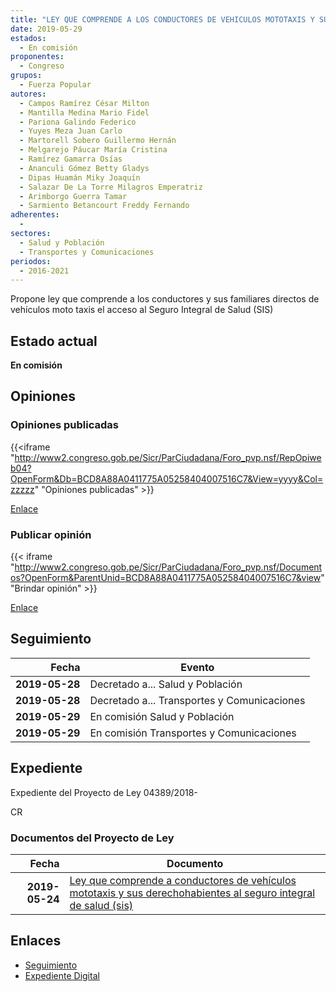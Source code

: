 ```yaml
---
title: "LEY QUE COMPRENDE A LOS CONDUCTORES DE VEHICULOS MOTOTAXIS Y SUS DERECHOHABIENTES AL SEGURO INTEGRAL DE SALUD (SIS)"
date: 2019-05-29
estados: 
  - En comisión
proponentes: 
  - Congreso
grupos: 
  - Fuerza Popular
autores: 
  - Campos Ramírez César Milton
  - Mantilla Medina Mario Fidel
  - Pariona Galindo Federico
  - Yuyes Meza Juan Carlo
  - Martorell Sobero Guillermo Hernán
  - Melgarejo Páucar María Cristina
  - Ramírez Gamarra Osías
  - Ananculi Gómez Betty Gladys
  - Dipas Huamán Miky Joaquín
  - Salazar De La Torre Milagros Emperatriz
  - Arimborgo Guerra Tamar
  - Sarmiento Betancourt Freddy Fernando
adherentes: 
  - 
sectores: 
  - Salud y Población
  - Transportes y Comunicaciones
periodos: 
  - 2016-2021
---
```


Propone ley que comprende a los conductores y sus familiares directos de vehículos moto taxis el acceso al Seguro Integral de Salud (SIS)


## Estado actual

**En comisión**

## Opiniones

### Opiniones publicadas

{{<iframe "http://www2.congreso.gob.pe/Sicr/ParCiudadana/Foro_pvp.nsf/RepOpiweb04?OpenForm&Db=BCD8A88A0411775A05258404007516C7&View=yyyy&Col=zzzzz" "Opiniones publicadas" >}}

[Enlace](http://www2.congreso.gob.pe/Sicr/ParCiudadana/Foro_pvp.nsf/RepOpiweb04?OpenForm&Db=BCD8A88A0411775A05258404007516C7&View=yyyy&Col=zzzzz)
### Publicar opinión

{{< iframe "http://www2.congreso.gob.pe/Sicr/ParCiudadana/Foro_pvp.nsf/Documentos?OpenForm&ParentUnid=BCD8A88A0411775A05258404007516C7&view" "Brindar opinión" >}}

[Enlace](http://www2.congreso.gob.pe/Sicr/ParCiudadana/Foro_pvp.nsf/Documentos?OpenForm&ParentUnid=BCD8A88A0411775A05258404007516C7&view)

## Seguimiento

| Fecha | Evento |
|------:|--------|
| **2019-05-28** | Decretado a... Salud y Población|
| **2019-05-28** | Decretado a... Transportes y Comunicaciones|
| **2019-05-29** | En comisión Salud y Población|
| **2019-05-29** | En comisión Transportes y Comunicaciones|


## Expediente

Expediente del Proyecto de Ley 04389/2018-

CR


### Documentos del Proyecto de Ley

| Fecha | Documento |
|------:|--------|
| **2019-05-24** | [Ley que comprende a conductores de vehículos mototaxis y sus derechohabientes al seguro integral de salud (sis)](http://www.leyes.congreso.gob.pe/Documentos/2016_2021/Proyectos_de_Ley_y_de_Resoluciones_Legislativas/PL0438920190524.pdf) |

## Enlaces 

- [Seguimiento](http://www2.congreso.gob.pe/Sicr/TraDocEstProc/CLProLey2016.nsf/f7fff46988ca05b1052578e100829cc7/c5bd690589c809ea052584050001904f?OpenDocument)
- [Expediente Digital](http://www2.congreso.gob.pe/Sicr/TraDocEstProc/CLProLey2016.nsf/f7fff46988ca05b1052578e100829cc7/c5bd690589c809ea052584050001904f?OpenDocument&Click=05257FB7005EB655.eb71d0cf91d8294e05256cdf006b5706/$Body/0.1C6C)
